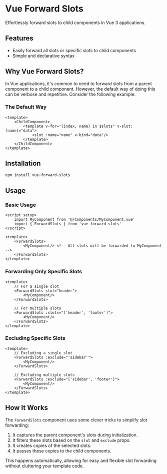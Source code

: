 # Vue Forward Slots

Effortlessly forward slots to child components in Vue 3 applications.

## Features

- Easily forward all slots or specific slots to child components
- Simple and declarative syntax

## Why Vue Forward Slots?

In Vue applications, it's common to need to forward slots from a parent component to a child component. However, the default way of doing this can be verbose and repetitive. Consider the following example:

### The Default Way

```vue
<template>
    <ChildComponent>
        <template v-for="(index, name) in $slots" v-slot:[name]="data">
            <slot :name="name" v-bind="data"/>
        </template>
    </ChildComponent>
</template>
```

## Installation

```bash
npm install vue-forward-slots
```

## Usage

### Basic Usage

```vue
<script setup>
    import MyComponent from '@/Components/MyComponent.vue'
    import { ForwardSlots } from 'vue-forward-slots'
</script>

<template>
    <ForwardSlots>
        <MyComponent/> <!-- All slots will be forwarded to MyComponent -->
    </ForwardSlots>
</template>
```

### Forwarding Only Specific Slots

```vue
<template>
    // For a single slot
    <ForwardSlots slot="header">
        <MyComponent/>
    </ForwardSlots>

    // For multiple slots
    <ForwardSlots :slots="['header', 'footer']">
        <MyComponent/>
    </ForwardSlots>
</template>
```

### Excluding Specific Slots

```vue
<template>
    // Excluding a single slot
    <ForwardSlots :exclude="'sidebar'">
        <MyComponent/>
    </ForwardSlots>

    // Excluding multiple slots
    <ForwardSlots :exclude="['sidebar', 'footer']">
        <MyComponent/>
    </ForwardSlots>
</template>
```

## How It Works

The `ForwardSlots` component uses some clever tricks to simplify slot forwarding:

1. It captures the parent component's slots during initialization.
2. It filters these slots based on the `slot` and `exclude` props.
3. It creates copies of the selected slots.
4. It passes these copies to the child components.

This happens automatically, allowing for easy and flexible slot forwarding without cluttering your template code.